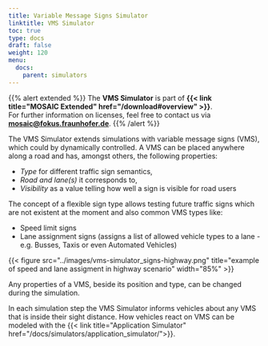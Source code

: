 ```yaml
---
title: Variable Message Signs Simulator
linktitle: VMS Simulator
toc: true
type: docs
draft: false
weight: 120
menu:
  docs:
    parent: simulators
---
```


{{% alert extended %}}
The **VMS Simulator** is part of **{{< link title="MOSAIC Extended" href="/download#overview" >}}**.  
For further information on licenses, feel free to contact us via **[mosaic@fokus.fraunhofer.de](mailto:mosaic@fokus.fraunhofer.de)**.
{{% /alert %}}

The VMS Simulator extends simulations with variable message signs (VMS), which could by dynamically controlled. A VMS can be placed anywhere along a road and
has, amongst others, the following properties:
- *Type* for different traffic sign semantics,
- *Road and lane(s)* it corresponds to,
- *Visibility* as a value telling how well a sign is visible for road users

The concept of a flexible sign type allows testing future traffic signs which are not existent at the moment and also common VMS types like:
- Speed limit signs
- Lane assignment signs (assigns a list of allowed vehicle types to a lane - e.g. Busses, Taxis or even Automated Vehicles)

{{< figure src="../images/vms-simulator_signs-highway.png" title="example of speed and lane assigment in highway scenario" width="85%" >}}

Any properties of a VMS, beside its position and type, can be changed during the simulation.

In each simulation step the VMS Simulator informs vehicles about any VMS that is inside their sight distance. How
vehicles react on VMS can be modeled with the {{< link title="Application Simulator" href="/docs/simulators/application_simulator/">}}.
